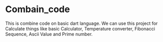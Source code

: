 # Combain_code
This is combine code on basic dart language. We can use this project for Calculate things like basic Calculator, Temperature converter, Fibonacci Sequence, Ascii Value and Prime number.  
